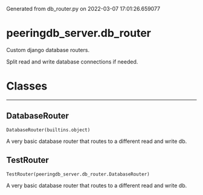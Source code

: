 Generated from db_router.py on 2022-03-07 17:01:26.659077

# peeringdb_server.db_router

Custom django database routers.

Split read and write database connections if needed.

# Classes
---

## DatabaseRouter

```
DatabaseRouter(builtins.object)
```

A very basic database router that routes to a different
read and write db.


## TestRouter

```
TestRouter(peeringdb_server.db_router.DatabaseRouter)
```

A very basic database router that routes to a different
read and write db.

